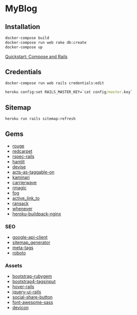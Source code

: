 # MyBlog

## Installation

```cmd
docker-compose build
docker-compose run web rake db:create
docker-compose up
```

[Quickstart: Compose and Rails](https://docs.docker.com/compose/rails)

## Credentials

```cmd
docker-compose run web rails credentials:edit

heroku config:set RAILS_MASTER_KEY=`cat config/master.key`
```


## Sitemap

```cmd
heroku run rails sitemap:refresh
```

## Gems

- [rouge](https://github.com/rouge-ruby/rouge)
- [redcarpet](https://github.com/vmg/redcarpet)
- [rspec-rails](https://github.com/rspec/rspec-rails)
- [hamlit](https://github.com/k0kubun/hamlit)
- [devise](https://github.com/heartcombo/devise)
- [acts-as-taggable-on](https://github.com/mbleigh/acts-as-taggable-on)
- [kaminari](https://github.com/kaminari/kaminari)
- [carrierwave](https://github.com/search?q=carrierwave)
- [rmagic](https://github.com/rmagick/rmagick)
- [fog](https://github.com/fog/fog)
- [active_link_to](https://github.com/comfy/active_link_to)
- [ransack](https://github.com/activerecord-hackery/ransack)
- [whenever](https://github.com/javan/whenever)
- [heroku-buildpack-nginx](https://github.com/heroku/heroku-buildpack-nginx/)

### SEO

- [google-api-client](https://github.com/googleapis/google-api-ruby-client)
- [sitemap_generator](https://github.com/adamsalter/sitemap_generator)
- [meta-tags](https://github.com/kpumuk/meta-tags)
- [roboto](https://github.com/LaunchAcademy/roboto)

### Assets

- [bootstrap-rubygem](https://github.com/twbs/bootstrap-rubygem)
- [bootstrap4-tagsinput](https://github.com/Nodws/bootstrap4-tagsinput)
- [hover-rails](https://github.com/Leyka/hover-rails)
- [jquery-ui-rails](https://github.com/jquery-ui-rails/jquery-ui-rails)
- [social-share-button](https://github.com/huacnlee/social-share-button)
- [font-awesome-sass](https://fontawesome.com/)
- [devicon](https://devicon.dev/)
